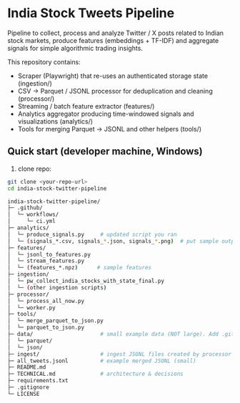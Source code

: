 # India Stock Tweets Pipeline

Pipeline to collect, process and analyze Twitter / X posts related to Indian stock markets,
produce features (embeddings + TF-IDF) and aggregate signals for simple algorithmic trading insights.

This repository contains:
- Scraper (Playwright) that re-uses an authenticated storage state (ingestion/)
- CSV → Parquet / JSONL processor for deduplication and cleaning (processor/)
- Streaming / batch feature extractor (features/)
- Analytics aggregator producing time-windowed signals and visualizations (analytics/)
- Tools for merging Parquet → JSONL and other helpers (tools/)

## Quick start (developer machine, Windows)
1. clone repo:
```bash
git clone <your-repo-url>
cd india-stock-twitter-pipeline

india-stock-twitter-pipeline/
├─ .github/
│  └─ workflows/
│     └─ ci.yml
├─ analytics/
│  └─ produce_signals.py     # updated script you ran
│  └─ (signals_*.csv, signals_*.json, signals_*.png)  # put sample outputs here
├─ features/
│  └─ jsonl_to_features.py
│  └─ stream_features.py
│  └─ (features_*.npz)      # sample features
├─ ingestion/
│  └─ pw_collect_india_stocks_with_state_final.py
│  └─ (other ingestion scripts)
├─ processor/
│  └─ process_all_now.py
│  └─ worker.py
├─ tools/
│  └─ merge_parquet_to_json.py
│  └─ parquet_to_json.py
├─ data/                     # small example data (NOT large). Add .gitkeep if empty.
│  └─ parquet/
│  └─ json/
├─ ingest/                   # ingest JSONL files created by processor
├─ all_tweets.jsonl          # example merged JSONL (small)
├─ README.md
├─ TECHNICAL.md              # architecture & decisions
├─ requirements.txt
├─ .gitignore
└─ LICENSE


